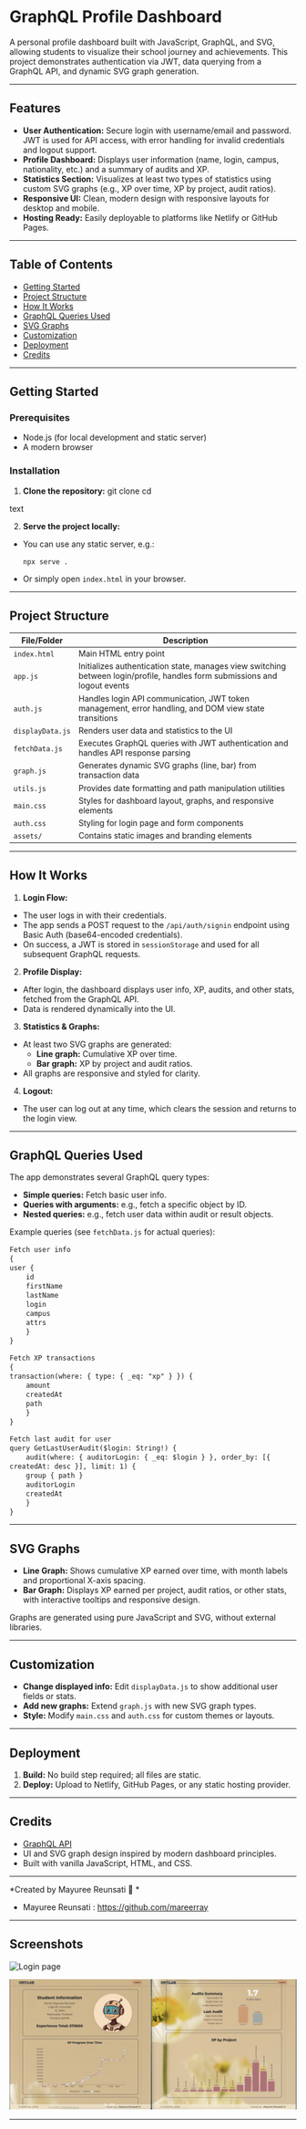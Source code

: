 # GraphQL Profile Dashboard

A personal profile dashboard built with JavaScript, GraphQL, and SVG, allowing students to visualize their school journey and achievements. This project demonstrates authentication via JWT, data querying from a GraphQL API, and dynamic SVG graph generation.

---

## Features

- **User Authentication:** Secure login with username/email and password. JWT is used for API access, with error handling for invalid credentials and logout support.
- **Profile Dashboard:** Displays user information (name, login, campus, nationality, etc.) and a summary of audits and XP.
- **Statistics Section:** Visualizes at least two types of statistics using custom SVG graphs (e.g., XP over time, XP by project, audit ratios).
- **Responsive UI:** Clean, modern design with responsive layouts for desktop and mobile.
- **Hosting Ready:** Easily deployable to platforms like Netlify or GitHub Pages.

---

## Table of Contents

- [Getting Started](#getting-started)
- [Project Structure](#project-structure)
- [How It Works](#how-it-works)
- [GraphQL Queries Used](#graphql-queries-used)
- [SVG Graphs](#svg-graphs)
- [Customization](#customization)
- [Deployment](#deployment)
- [Credits](#credits)

---

## Getting Started

### Prerequisites

- Node.js (for local development and static server)
- A modern browser

### Installation

1. **Clone the repository:**
git clone <your-repo-url>
cd <your-repo>

text

2. **Serve the project locally:**
- You can use any static server, e.g.:
  ```
  npx serve .
  ```
- Or simply open `index.html` in your browser.

---

## Project Structure

| File/Folder      | Description                                                                                         |
|------------------|-----------------------------------------------------------------------------------------------------|
| `index.html`     | Main HTML entry point                                                                               |
| `app.js`         | Initializes authentication state, manages view switching between login/profile, handles form submissions and logout events |
| `auth.js`        | Handles login API communication, JWT token management, error handling, and DOM view state transitions |
| `displayData.js` | Renders user data and statistics to the UI                                                          |
| `fetchData.js`   | Executes GraphQL queries with JWT authentication and handles API response parsing                   |
| `graph.js`       | Generates dynamic SVG graphs (line, bar) from transaction data                                      |
| `utils.js`       | Provides date formatting and path manipulation utilities                                            |
| `main.css`       | Styles for dashboard layout, graphs, and responsive elements                                        |
| `auth.css`       | Styling for login page and form components                                                          |
| `assets/`        | Contains static images and branding elements                                                        |


---

## How It Works

1. **Login Flow:**
- The user logs in with their credentials.
- The app sends a POST request to the `/api/auth/signin` endpoint using Basic Auth (base64-encoded credentials).
- On success, a JWT is stored in `sessionStorage` and used for all subsequent GraphQL requests.

2. **Profile Display:**
- After login, the dashboard displays user info, XP, audits, and other stats, fetched from the GraphQL API.
- Data is rendered dynamically into the UI.

3. **Statistics & Graphs:**
- At least two SVG graphs are generated:
  - **Line graph:** Cumulative XP over time.
  - **Bar graph:** XP by project and audit ratios.
- All graphs are responsive and styled for clarity.

4. **Logout:**
- The user can log out at any time, which clears the session and returns to the login view.

---

## GraphQL Queries Used

The app demonstrates several GraphQL query types:

- **Simple queries:** Fetch basic user info.
- **Queries with arguments:** e.g., fetch a specific object by ID.
- **Nested queries:** e.g., fetch user data within audit or result objects.

Example queries (see `fetchData.js` for actual queries):
```
Fetch user info
{
user {
    id
    firstName
    lastName
    login
    campus
    attrs
    }
}
```
```
Fetch XP transactions
{
transaction(where: { type: { _eq: "xp" } }) {
    amount
    createdAt
    path
    }
}
```
```
Fetch last audit for user
query GetLastUserAudit($login: String!) {
    audit(where: { auditorLogin: { _eq: $login } }, order_by: [{ createdAt: desc }], limit: 1) {
    group { path }
    auditorLogin
    createdAt
    }
}
```

---

## SVG Graphs

- **Line Graph:** Shows cumulative XP earned over time, with month labels and proportional X-axis spacing.
- **Bar Graph:** Displays XP earned per project, audit ratios, or other stats, with interactive tooltips and responsive design.

Graphs are generated using pure JavaScript and SVG, without external libraries.

---

## Customization

- **Change displayed info:** Edit `displayData.js` to show additional user fields or stats.
- **Add new graphs:** Extend `graph.js` with new SVG graph types.
- **Style:** Modify `main.css` and `auth.css` for custom themes or layouts.

---

## Deployment

1. **Build:** No build step required; all files are static.
2. **Deploy:** Upload to Netlify, GitHub Pages, or any static hosting provider.

---

## Credits

- [GraphQL API](https://01.gritlab.ax/api/graphql-engine/v1/graphql)
- UI and SVG graph design inspired by modern dashboard principles.
- Built with vanilla JavaScript, HTML, and CSS.

---
*Created by Mayuree Reunsati 🌻  * 
- Mayuree Reunsati : https://github.com/mareerray

---

## Screenshots

![Login page](assets/login.png)

![Dashboard page](assets/dashboard.png)

---